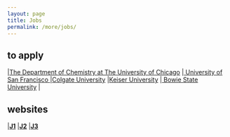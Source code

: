 ```yaml
---
layout: page
title: Jobs
permalink: /more/jobs/
---
```


## to apply
|[The Department of Chemistry at The University of Chicago](https://jobs.sciencecareers.org/job/458312/assistant-professor-of-chemistry/?TrackID=190655&utm_source=jobs&utm_medium=email&utm_campaign=email-careers-job-alert&BatchID=1583#sc=jbe&me=email&cm=2017-07-29)
|[     University of San Francisco ](https://jobs.sciencecareers.org/job/458466/assistant-professor-tenure-track-inorganic-chemistry/?TrackID=190655&utm_source=jobs&utm_medium=email&utm_campaign=email-careers-job-alert&BatchID=1588#sc=jbe&me=email&cm=2017-08-03)
|[Colgate University](https://academicjobsonline.org/ajo/jobs/9418)
|[Keiser University](http://keiseruniversity.contacthr.com/56672922)
|[ Bowie State University](https://www.higheredjobs.com/clickthru/redirect.cfm?JobCode=176536844)
|  

## websites
|[**J1**](https://www.higheredjobs.com/faculty/)
|[**J2**](https://academicjobsonline.org/ajo/jobs)
|[**J3**](https://chroniclevitae.com/job_search?job_search%5Bdistance_from_zip%5D=10&job_search%5Bkeywords%5D=chemistry&job_search%5Bzip_code%5D=&page=2&utf8=%E2%9C%93)

